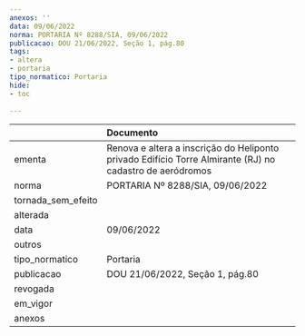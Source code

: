 ```yaml
---
anexos: ''
data: 09/06/2022
norma: PORTARIA Nº 8288/SIA, 09/06/2022
publicacao: DOU 21/06/2022, Seção 1, pág.80
tags:
- altera
- portaria
tipo_normatico: Portaria
hide: 
- toc 
 
---
```


|                    | Documento                                                                                                |
|:-------------------|:---------------------------------------------------------------------------------------------------------|
| ementa             | Renova e altera a inscrição do Heliponto privado Edifício Torre Almirante (RJ) no cadastro de aeródromos |
| norma              | PORTARIA Nº 8288/SIA, 09/06/2022                                                                         |
| tornada_sem_efeito |                                                                                                          |
| alterada           |                                                                                                          |
| data               | 09/06/2022                                                                                               |
| outros             |                                                                                                          |
| tipo_normatico     | Portaria                                                                                                 |
| publicacao         | DOU 21/06/2022, Seção 1, pág.80                                                                          |
| revogada           |                                                                                                          |
| em_vigor           |                                                                                                          |
| anexos             |                                                                                                          |